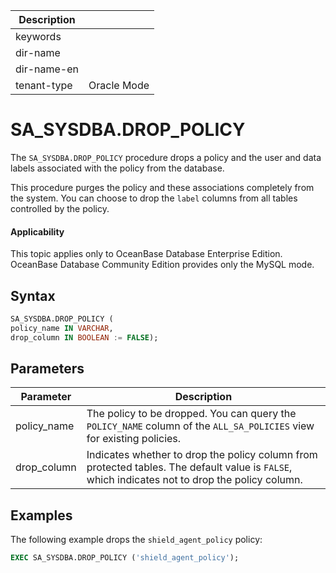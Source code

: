 | Description   |                 |
|---------------|-----------------|
| keywords      |                 |
| dir-name      |                 |
| dir-name-en   |                 |
| tenant-type   | Oracle Mode     |

# SA_SYSDBA.DROP_POLICY

The `SA_SYSDBA.DROP_POLICY` procedure drops a policy and the user and data labels associated with the policy from the database.

This procedure purges the policy and these associations completely from the system. You can choose to drop the `label` columns from all tables controlled by the policy.

  <main id="notice" >
    <h4>Applicability</h4>
    <p>This topic applies only to OceanBase Database Enterprise Edition. OceanBase Database Community Edition provides only the MySQL mode. </p>
  </main>

Syntax
-----------

```sql
SA_SYSDBA.DROP_POLICY (
policy_name IN VARCHAR,
drop_column IN BOOLEAN := FALSE);
```



Parameters
-------------



| **Parameter** | **Description** |
|-------------|-------------------------------------------------------------|
| policy_name | The policy to be dropped. You can query the `POLICY_NAME` column of the `ALL_SA_POLICIES` view for existing policies.  |
| drop_column | Indicates whether to drop the policy column from protected tables. The default value is `FALSE`, which indicates not to drop the policy column.  |



Examples
-----------

The following example drops the `shield_agent_policy` policy:

```sql
EXEC SA_SYSDBA.DROP_POLICY ('shield_agent_policy');
```


